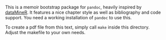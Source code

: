 This is a memoir bootstrap package for `pandoc`, heavily inspired by [dataMineR].
It features a nice chapter style as well as bibliography and code support.
You need a working installation of `pandoc` to use this.

To create a pdf file from this text, simply call `make` inside this directory.
Adjust the makefile to your own needs.

[dataMineR]: https://github.com/hugokoopmans/dataMineR
